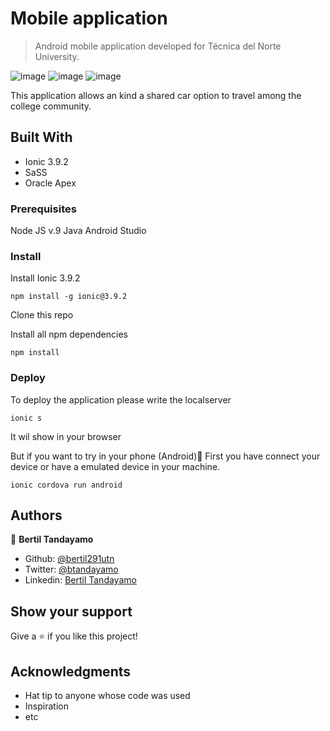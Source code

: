 # Mobile application

> Android mobile application developed for T&eacute;cnica del Norte University.

![image](https://user-images.githubusercontent.com/24902525/76780102-7a13a400-677a-11ea-9c6c-03b0a8fbeb90.png)
![image](https://user-images.githubusercontent.com/24902525/76780458-12aa2400-677b-11ea-9fc4-194ec3b583e7.png)
![image](https://user-images.githubusercontent.com/24902525/76780480-1ccc2280-677b-11ea-82f9-5917e0fefced.png)

This application allows an kind a shared car option to travel among the college community.

## Built With

- Ionic 3.9.2
- SaSS 
- Oracle Apex

### Prerequisites

Node JS v.9
Java 
Android Studio

### Install
Install Ionic 3.9.2
```
npm install -g ionic@3.9.2
```
Clone this repo

Install all npm dependencies
```
npm install
```
### Deploy

To deploy the application please write the localserver
```
ionic s
```
It wil show in your browser

But if you want to try in your phone (Android)🤖
First you have connect your device or have a emulated device in your machine.
```
ionic cordova run android
```

## Authors

👤 **Bertil Tandayamo**

- Github: [@bertil291utn](https://github.com/bertil291utn)
- Twitter: [@btandayamo](https://twitter.com/batandayamo)
- Linkedin: [Bertil Tandayamo](http://bit.ly/bertil_linkedin)

## Show your support

Give a ⭐️ if you like this project!

## Acknowledgments

- Hat tip to anyone whose code was used
- Inspiration
- etc
